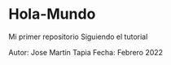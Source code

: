 # Hola-Mundo
Mi primer repositorio Siguiendo el tutorial

Autor: Jose Martin Tapia
Fecha: Febrero 2022
